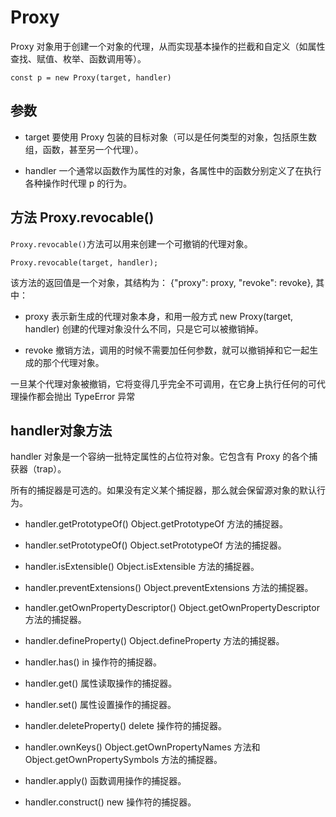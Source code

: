 # Proxy

Proxy 对象用于创建一个对象的代理，从而实现基本操作的拦截和自定义（如属性查找、赋值、枚举、函数调用等）。

```
const p = new Proxy(target, handler)
```

## 参数

+ target
要使用 Proxy 包装的目标对象（可以是任何类型的对象，包括原生数组，函数，甚至另一个代理）。

+ handler
一个通常以函数作为属性的对象，各属性中的函数分别定义了在执行各种操作时代理 p 的行为。

## 方法 Proxy.revocable()

`Proxy.revocable()`方法可以用来创建一个可撤销的代理对象。

```
Proxy.revocable(target, handler);
```

该方法的返回值是一个对象，其结构为： {"proxy": proxy, "revoke": revoke}, 其中：

+ proxy
表示新生成的代理对象本身，和用一般方式 new Proxy(target, handler) 创建的代理对象没什么不同，只是它可以被撤销掉。

+ revoke
撤销方法，调用的时候不需要加任何参数，就可以撤销掉和它一起生成的那个代理对象。


一旦某个代理对象被撤销，它将变得几乎完全不可调用，在它身上执行任何的可代理操作都会抛出 TypeError 异常


## handler对象方法

handler 对象是一个容纳一批特定属性的占位符对象。它包含有 Proxy 的各个捕获器（trap）。

所有的捕捉器是可选的。如果没有定义某个捕捉器，那么就会保留源对象的默认行为。

+ handler.getPrototypeOf()
Object.getPrototypeOf 方法的捕捉器。

+ handler.setPrototypeOf()
Object.setPrototypeOf 方法的捕捉器。

+ handler.isExtensible()
Object.isExtensible 方法的捕捉器。

+ handler.preventExtensions()
Object.preventExtensions 方法的捕捉器。

+ handler.getOwnPropertyDescriptor()
Object.getOwnPropertyDescriptor 方法的捕捉器。

+ handler.defineProperty()
Object.defineProperty 方法的捕捉器。

+ handler.has()
in 操作符的捕捉器。

+ handler.get()
属性读取操作的捕捉器。

+ handler.set()
属性设置操作的捕捉器。

+ handler.deleteProperty()
delete 操作符的捕捉器。

+ handler.ownKeys()
Object.getOwnPropertyNames 方法和 Object.getOwnPropertySymbols 方法的捕捉器。

+ handler.apply()
函数调用操作的捕捉器。

+ handler.construct()
new 操作符的捕捉器。